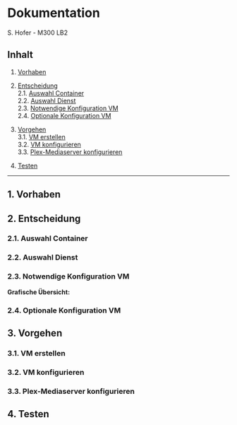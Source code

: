 # **Dokumentation**
S. Hofer - M300 LB2

## **Inhalt**
1. [Vorhaben](#Vorhaben)

2. [Entscheidung](#Entsch)  
    2.1. [Auswahl Container](#AuswCT)  
    2.2. [Auswahl Dienst](#AuswService)  
    2.3. [Notwendige Konfiguration VM](#Konf)  
    2.4. [Optionale Konfiguration VM](#OptKonf)

3. [Vorgehen](#Vorgehen)   
    3.1. [VM erstellen](#VMerst)  
    3.2. [VM konfigurieren](#VMkonf)  
    3.3. [Plex-Mediaserver konfigurieren](#Plexkonf)

4. [Testen](#Test)

-----------------

## **1. Vorhaben** <a name="Vorhaben"></a>


## **2. Entscheidung** <a name="Entsch"></a>

### **2.1. Auswahl Container** <a name="AuswCT"></a>


### **2.2. Auswahl Dienst** <a name="AuswService"></a>


### **2.3. Notwendige Konfiguration VM** <a name="Konf"></a>


**Grafische Übersicht:**


### **2.4. Optionale Konfiguration VM** <a name="OptKonf"></a>


## **3. Vorgehen** <a name="Vorgehen"></a>


### **3.1. VM erstellen** <a name="VMerst"></a>


### **3.2. VM konfigurieren** <a name="VMkonf"></a>


### **3.3. Plex-Mediaserver konfigurieren** <a name="Plexkonf"></a>


## **4. Testen** <a name="Test"></a>

